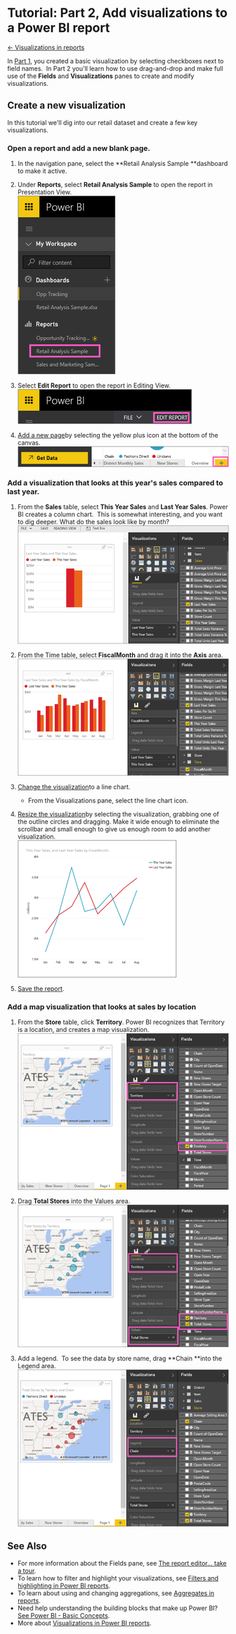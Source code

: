 <properties 
   pageTitle="Tutorial: Part 2, Add visualizations to a Power BI report"
   description="Tutorial: Part 2, Add visualizations to a Power BI report"
   services="powerbi" 
   documentationCenter="" 
   authors="jastru" 
   manager="mblythe" 
   editor=""
   tags=""/>
 
<tags
   ms.service="powerbi"
   ms.devlang="NA"
   ms.topic="article"
   ms.tgt_pltfrm="NA"
   ms.workload="powerbi"
   ms.date="10/15/2015"
   ms.author="jastru"/>

# Tutorial: Part 2, Add visualizations to a Power BI report  
[← Visualizations in reports](https://support.powerbi.com/knowledgebase/topics/65160-visualizations-in-reports)

In [Part 1](https://powerbi.uservoice.com/knowledgebase/articles/441777-part-i-add-visualizations-to-a-power-bi-report), you created a basic visualization by selecting checkboxes next to field names.  In Part 2 you'll learn how to use drag-and-drop and make full use of the **Fields** and **Visualizations** panes to create and modify visualizations.

## Create a new visualization  
In this tutorial we'll dig into our retail dataset and create a few key visualizations.

### Open a report and add a new blank page.  
1.  In the navigation pane, select the **Retail Analysis Sample **dashboard to make it active.

2.  Under **Reports**, select **Retail Analysis Sample** to open the report in Presentation View.  
    ![](media/powerbi-service-add-visualizations-to-a-report-ii/RetailAnalySampleReport.png)

3.  Select **Edit Report** to open the report in Editing View.  
    ![](media/powerbi-service-add-visualizations-to-a-report-ii/EditReport.png)

4.  [Add a new page](http://support.powerbi.com/knowledgebase/articles/474804-add-a-page-to-a-power-bi-report)by selecting the yellow plus icon at the bottom of the canvas.  
    ![](media/powerbi-service-add-visualizations-to-a-report-ii/PBI_addReportPage.png)

### Add a visualization that looks at this year's sales compared to last year.  
1.  From the **Sales** table, select **This Year Sales** and **Last Year Sales**. Power BI creates a column chart.  This is somewhat interesting, and you want to dig deeper. What do the sales look like by month?  
![](media/powerbi-service-add-visualizations-to-a-report-ii/PBI_Part2_4.png)

2.  From the Time table, select **FiscalMonth** and drag it into the **Axis** area.  
![](media/powerbi-service-add-visualizations-to-a-report-ii/PBI_Part2_5.png)

3.  [Change the visualization](http://support.powerbi.com/knowledgebase/articles/444663-change-the-type-of-visualization-in-a-report)to a line chart.

	-   From the Visualizations pane, select the line chart icon.

4.  [Resize the visualization](http://support.powerbi.com/knowledgebase/articles/465130-move-and-resize-a-visualization)by selecting the visualization, grabbing one of the outline circles and dragging. Make it wide enough to eliminate the scrollbar and small enough to give us enough room to add another visualization.  
![](media/powerbi-service-add-visualizations-to-a-report-ii/PBI_Part2_7.png)

5.  [Save the report](http://support.powerbi.com/knowledgebase/articles/444112-save-a-report).

### Add a map visualization that looks at sales by location  
1.  From the **Store** table, click **Territory**. Power BI recognizes that Territory is a location, and creates a map visualization.  
    ![](media/powerbi-service-add-visualizations-to-a-report-ii/PBI_Part2_8.png)

2.  Drag **Total Stores** into the Values area.  
    ![](media/powerbi-service-add-visualizations-to-a-report-ii/PBI_Part2_8b.png)

3.  Add a legend.  To see the data by store name, drag **Chain **into the Legend area.  
    ![](media/powerbi-service-add-visualizations-to-a-report-ii/PBI_Part2_9.png)

## See Also  
-   For more information about the Fields pane, see [The report editor... take a tour](https://support.powerbi.com/knowledgebase/articles/665494).   
-   To learn how to filter and highlight your visualizations, see [Filters and highlighting in Power BI reports](http://support.powerbi.com/knowledgebase/articles/467092-about-filters-and-highlighting-in-reports).  
-   To learn about using and changing aggregations, see [Aggregates in reports](http://support.powerbi.com/knowledgebase/articles/475147-aggregates-in-power-bi-reports).  
-   Need help understanding the building blocks that make up Power BI?  [See Power BI - Basic Concepts](http://support.powerbi.com/knowledgebase/articles/487029-power-bi-preview-basic-concepts).  
-   More about [Visualizations in Power BI reports](http://support.powerbi.com/knowledgebase/articles/434821-visualizations-in-power-bi-reports).  